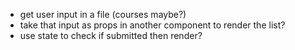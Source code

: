 * get user input in a file (courses maybe?)
* take that input as props in another component to render the list?
* use state to check if submitted then render?